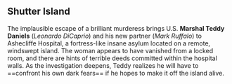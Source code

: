 ## Shutter Island

The implausible escape of a brilliant murderess brings U.S. **Marshal Teddy Daniels** (*Leonardo DiCaprio*) and his new partner (*Mark Ruffalo*) to Ashecliffe Hospital, a fortress-like insane asylum located on a remote, windswept island. The woman appears to have vanished from a locked room, and there are hints of terrible deeds committed within the hospital walls. As the investigation deepens, Teddy realizes he will have to ==confront his own dark fears== if he hopes to make it off the island alive.
